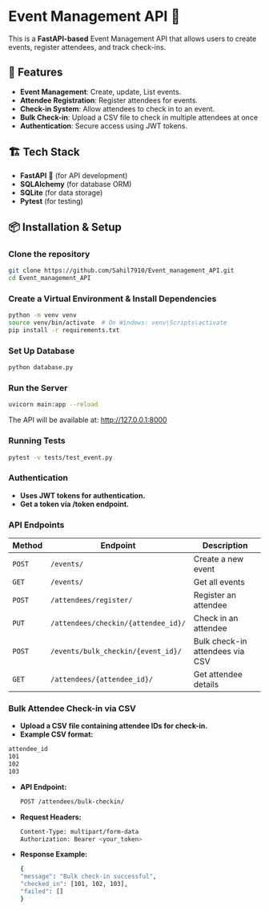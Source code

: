 # Event Management API 🎉

This is a **FastAPI-based** Event Management API that allows users to create events, register attendees, and track check-ins.

## 🚀 Features
- **Event Management**: Create, update, List events.
- **Attendee Registration**: Register attendees for events.
- **Check-in System**: Allow attendees to check in to an event.
- **Bulk Check-in**: Upload a CSV file to check in multiple attendees at once
- **Authentication**: Secure access using JWT tokens.

## 🏗️ Tech Stack
- **FastAPI** 🚀 (for API development)
- **SQLAlchemy** (for database ORM)
- **SQLite** (for data storage)
- **Pytest** (for testing)


## 📦 Installation & Setup

###  Clone the repository
```sh
git clone https://github.com/Sahil7910/Event_management_API.git
cd Event_management_API
```

### Create a Virtual Environment & Install Dependencies
```sh
python -m venv venv
source venv/bin/activate  # On Windows: venv\Scripts\activate
pip install -r requirements.txt

```

###  Set Up Database
```sh
python database.py
```

###  Run the Server
```sh
uvicorn main:app --reload
```
The API will be available at: http://127.0.0.1:8000

### Running Tests
```sh
pytest -v tests/test_event.py
```

### Authentication
- **Uses JWT tokens for authentication.**
- **Get a token via /token endpoint.**

### API Endpoints


| Method  | Endpoint                               | Description                          |
|---------|----------------------------------------|--------------------------------------|
| `POST`  | `/events/`                             | Create a new event                   |
| `GET`   | `/events/`                             | Get all events                       |
| `POST`  | `/attendees/register/`                | Register an attendee                 |
| `PUT`   | `/attendees/checkin/{attendee_id}/`   | Check in an attendee                 |
| `POST`  | `/events/bulk_checkin/{event_id}/`            | Bulk check-in attendees via CSV      |
| `GET`   | `/attendees/{attendee_id}/`           | Get attendee details                 |


### Bulk Attendee Check-in via CSV
- **Upload a CSV file containing attendee IDs for check-in.**
- **Example CSV format:**
```sh
attendee_id
101
102
103
```
- **API Endpoint:**
  ```sh
  POST /attendees/bulk-checkin/
  ```

- **Request Headers:**
  ```sh
  Content-Type: multipart/form-data
  Authorization: Bearer <your_token>
  ```
- **Response Example:**
  ```sh
  {
  "message": "Bulk check-in successful",
  "checked_in": [101, 102, 103],
  "failed": []
  }
